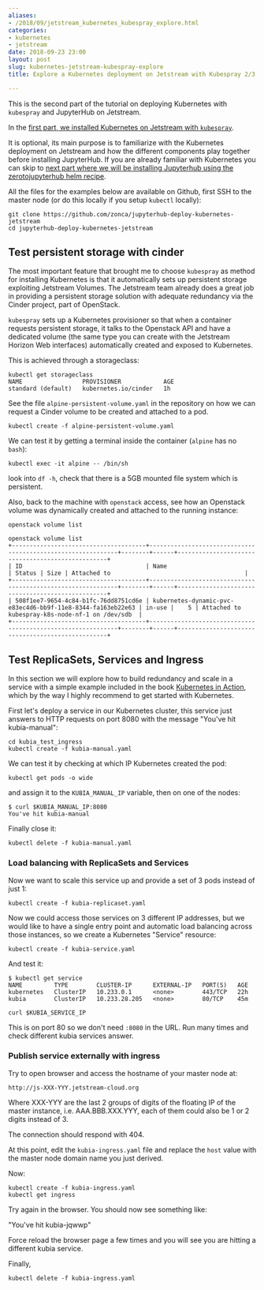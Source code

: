 ```yaml
---
aliases:
- /2018/09/jetstream_kubernetes_kubespray_explore.html
categories:
- kubernetes
- jetstream
date: 2018-09-23 23:00
layout: post
slug: kubernetes-jetstream-kubespray-explore
title: Explore a Kubernetes deployment on Jetstream with Kubespray 2/3

---
```


This is the second part of the tutorial on deploying Kubernetes with `kubespray` and JupyterHub
on Jetstream.

In the [first part, we installed Kubernetes on Jetstream with `kubespray`](https://zonca.github.io/2018/09/kubernetes-jetstream-kubespray.html).

It is optional, its main purpose is to familiarize with the Kubernetes deployment on Jetstream
and how the different components play together before installing JupyterHub.
If you are already familiar with Kubernetes you can skip to [next part where we will be installing
Jupyterhub using the zerotojupyterhub helm recipe](https://zonca.github.io/2018/09/kubernetes-jetstream-kubespray-jupyterhub.html).

All the files for the examples below are available on Github,
first SSH to the master node (or do this locally if you setup `kubectl` locally):

```
git clone https://github.com/zonca/jupyterhub-deploy-kubernetes-jetstream
cd jupyterhub-deploy-kubernetes-jetstream
```

## Test persistent storage with cinder

The most important feature that brought me to choose `kubespray` as method for installing Kubernetes
is that it automatically sets up persistent storage exploiting Jetstream Volumes.
The Jetstream team already does a great job in providing a persistent storage solution with adequate
redundancy via the Cinder project, part of OpenStack.

`kubespray` sets up a Kubernetes provisioner so that when a container requests persistent storage,
it talks to the Openstack API and have a dedicated volume (the same type you can create with the
Jetstream Horizon Web interfaces) automatically created and exposed to Kubernetes.

This is achieved through a storageclass:

```
kubectl get storageclass
NAME                 PROVISIONER            AGE
standard (default)   kubernetes.io/cinder   1h
```

See the file `alpine-persistent-volume.yaml` in the repository on how we can request a Cinder volume
to be created and attached to a pod.

```
kubectl create -f alpine-persistent-volume.yaml
```

We can test it by getting a terminal inside the container (`alpine` has no `bash`):

```
kubectl exec -it alpine -- /bin/sh
```

look into `df -h`, check that there is a 5GB mounted file system which is persistent.

Also, back to the machine with `openstack` access, see how an Openstack volume was dynamically created and attached to the running instance:

    openstack volume list


```
openstack volume list
+--------------------------------------+-------------------------------------------------------------+--------+------+--------------------------------------------------+
| ID                                   | Name                                                        | Status | Size | Attached to                                      |
+--------------------------------------+-------------------------------------------------------------+--------+------+--------------------------------------------------+
| 508f1ee7-9654-4c84-b1fc-76dd8751cd6e | kubernetes-dynamic-pvc-e83ec4d6-bb9f-11e8-8344-fa163eb22e63 | in-use |    5 | Attached to kubespray-k8s-node-nf-1 on /dev/sdb  |
+--------------------------------------+-------------------------------------------------------------+--------+------+--------------------------------------------------+
```

## Test ReplicaSets, Services and Ingress

In this section we will explore how to build redundancy and scale in a service with a
simple example included in the book [Kubernetes in Action](https://github.com/luksa/kubernetes-in-action/tree/master/Chapter02/kubia),
which by the way I highly recommend to get started with Kubernetes.

First let's deploy a service in our Kubernetes cluster,
this service just answers to HTTP requests on port 8080 with the message "You've hit kubia-manual":

    cd kubia_test_ingress
    kubectl create -f kubia-manual.yaml

We can test it by checking at which IP Kubernetes created the pod:

    kubectl get pods -o wide

and assign it to the `KUBIA_MANUAL_IP` variable, then on one of the nodes:

    $ curl $KUBIA_MANUAL_IP:8080
    You've hit kubia-manual

Finally close it:

    kubectl delete -f kubia-manual.yaml

### Load balancing with ReplicaSets and Services

Now we want to scale this service up and provide a set of 3 pods instead of just 1:

    kubectl create -f kubia-replicaset.yaml

Now we could access those services on 3 different IP addresses, but we would like to have
a single entry point and automatic load balancing across those instances, so we create
a Kubernetes "Service" resource:

    kubectl create -f kubia-service.yaml

And test it:

```
$ kubectl get service
NAME         TYPE        CLUSTER-IP      EXTERNAL-IP   PORT(S)   AGE
kubernetes   ClusterIP   10.233.0.1      <none>        443/TCP   22h
kubia        ClusterIP   10.233.28.205   <none>        80/TCP    45m
```

    curl $KUBIA_SERVICE_IP

This is on port 80 so we don't need `:8080` in the URL.
Run many times and check different kubia services answer.

### Publish service externally with ingress

Try to open browser and access the hostname of your master node at:

    http://js-XXX-YYY.jetstream-cloud.org

Where XXX-YYY are the last 2 groups of digits of the floating IP of the master instance,
i.e. AAA.BBB.XXX.YYY, each of them could also be 1 or 2 digits instead of 3.

The connection should respond with 404.

At this point, edit the `kubia-ingress.yaml` file and replace the `host` value with the master node domain name you just derived.

Now:

    kubectl create -f kubia-ingress.yaml
    kubectl get ingress

Try again in the browser. You should now see something like:

"You've hit kubia-jqwwp"

Force reload the browser page a few times and you will see you are hitting a different kubia service.

Finally,

    kubectl delete -f kubia-ingress.yaml
